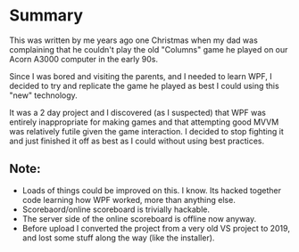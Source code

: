# Summary

This was written by me years ago one Christmas when my dad was complaining that he couldn't play the old "Columns" game he played on our Acorn A3000 computer in the early 90s.

Since I was bored and visiting the parents, and I needed to learn WPF, I decided to try and replicate the game he played as best I could using this "new" technology.

It was a 2 day project and I discovered (as I suspected) that WPF was entirely inappropriate for making games and that attempting good MVVM was relatively futile given the game interaction. I decided to stop fighting it and just finished it off as best as I could without using best practices.

## Note:
* Loads of things could be improved on this. I know. Its hacked together code learning how WPF worked, more than anything else.
* Scorebaord/online scoreboard is trivially hackable.
* The server side of the online scoreboard is offline now anyway.
* Before upload I converted the project from a very old VS project to 2019, and lost some stuff along the way (like the installer).
